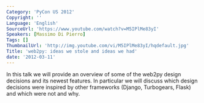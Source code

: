 ```yaml
---
Category: 'PyCon US 2012'
Copyright: ''
Language: 'English'
SourceUrl: 'https://www.youtube.com/watch?v=M5IPlMe83yI'
Speakers: [Massimo Di Pierro]
Tags: []
ThumbnailUrl: 'http://img.youtube.com/vi/M5IPlMe83yI/hqdefault.jpg'
Title: 'web2py: ideas we stole and ideas we had'
date: '2012-03-11'
---
```

In this talk we will provide an overview of some of the web2py design
decisions and its newest features. In particular we will discuss which design
decisions were inspired by other frameworks (Django, Turbogears, Flask) and
which were not and why.
